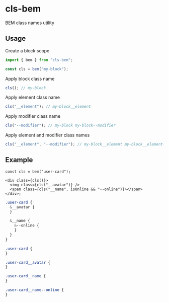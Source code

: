 # cls-bem

BEM class names utility

## Usage

Create a block scope

```ts
import { bem } from "cls-bem";

const cls = bem("my-block");
```

Apply block class name

```ts
cls(); // my-block
```

Apply element class name

```ts
cls("__element"); // my-block__element
```

Apply modifier class name

```ts
cls("--modifier"); // my-block my-block--modifier
```

Apply element and modifier class names

```ts
cls("__element", "--modifier"); // my-block__element my-block__element--modifier
```

## Example

```tsx
const cls = bem("user-card");

<div class={cls()}>
  <img class={cls("__avatar")} />
  <span class={cls("__name", isOnline && "--online")}></span>
</div>;
```

```scss
.user-card {
  &__avatar {
  }

  &__name {
    &--online {
    }
  }
}
```

```css
.user-card {
}

.user-card__avatar {
}

.user-card__name {
}

.user-card__name--online {
}
```
